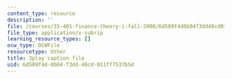 ```yaml
---
content_type: resource
description: ''
file: /courses/15-401-finance-theory-i-fall-2008/6d589f4d0b04f3dd40cd011ff7537b5d_sMKQywwkIjQ.srt
file_type: application/x-subrip
learning_resource_types: []
ocw_type: OCWFile
resourcetype: Other
title: 3play caption file
uid: 6d589f4d-0b04-f3dd-40cd-011ff7537b5d
---
```

